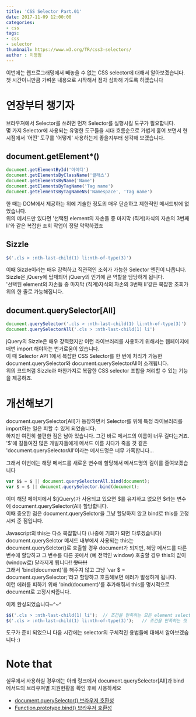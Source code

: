 ```yaml
---
title: 'CSS Selector Part.01'
date: 2017-11-09 12:00:00
categories:
- css
tags:
- css
- selector
thumbnail: https://www.w3.org/TR/css3-selectors/
author : 이영범
---
```


이번에는 웹프로그래밍에서 빼놓을 수 없는 CSS selector에 대해서 알아보겠습니다.
첫 시간이니만큼 가벼운 내용으로 시작해서 점차 심화해 가도록 하겠습니다

# 연장부터 챙기자
브라우져에서 Selector를 쓰려면 먼저 Selector를 실행시킬 도구가 필요합니다.<br>
몇 가지 Selector에 사용되는 유명한 도구들을 시대 흐름순으로 가볍게 훑어 보면서 현시점에서 '어떤' 도구를 '어떻게' 사용하는게 좋을지부터 생각해 보겠습니다.

## document.getElement*()
```javascript
document.getElementById('아이디')
document.getElementsByClassName('클래스')
document.getElementsByName('Name')
document.getElementsByTagName('Tag name')
document.getElementsByTagNameNS('Namespace', 'Tag name')
```
한 때는 DOM에서 제공하는 위에 기술한 정도의 매우 단순하고 제한적인 메서드밖에 없었습니다.<br> 
위의 메서드만 있다면 '선택된 element의 자손들 중 마지막 (직계)자식의 자손의 3번째 li'와 같은 복잡한 조회 작업이 정말 막막하겠죠

## Sizzle
```javascript
$('.cls > :nth-last-child(1) li:nth-of-type(3)')
```
이때 Sizzle이라는 매우 강력하고 직관적인 조회가 가능한 Selector 엔진이 나옵니다. <br>
Sizzle은 jQuery에 탑재되어 jQuery의 인기에 큰 역할을 담당하게 됩니다. <br>
'선택된 element의 자손들 중 마지막 (직계)자식의 자손의 3번째 li'같은 복잡한 조회가 위의 한 줄로 가능해집니다.
  
## document.querySelector[All]
```javascript
document.querySelector('.cls > :nth-last-child(1) li:nth-of-type(3)')
document.querySelectorAll('.cls > :nth-last-child(1) li')
```
jQuery의 Sizzle은 매우 강력했지만 이런 라이브러리를 사용하기 위해서는 웹페이지에 매번 import 해야하는 번거로움이 있습니다.<br>
이 때 Selector API 1에서 복잡한 CSS Selector를 한 번에 처리가 가능한 document.querySelector와 document.querySelectorAll이 소개됩니다.<br>
위의 코드처럼 Sizzle과 마찬가지로 복잡한 CSS selector 조합을 처리할 수 있는 기능을 제공하죠.<br>

# 개선해보기
document.querySelector[All]가 등장하면서 Selector를 위해 특정 라이브러리를 import하는 일은 피할 수 있게 되었습니다.<br>
하지만 여전히 불편한 점은 남아 있습니다. 그건 바로 메서드의 이름이 너무 길다는거죠.<br>
'$'에 길들여진 많은 개발자들에게 메서드 이름 치다가 죽을 것 같은 'document.querySelectorAll'이라는 메서드명은 너무 가혹합니다...

그래서 이번에는 해당 메서드를 새로운 변수에 할당해서 메서드명의 길이를 줄여보겠습니다
```javascript
var $$ = $ || document.querySelectorAll.bind(document);
var $ = $ || document.querySelector.bind(document);
```
이미 해당 페이지에서 $(jQuery)가 사용되고 있으면 $를 유지하고 없으면 $라는 변수에 document.querySelector(All) 할당합니다.<br>
이때 중요한 점은 document.querySelctor을 그냥 할당하지 않고 bind로 this를 고정시켜 준 점입니다.<br>

Javascript의 this는 다소 복잡합니다 (나중에 기회가 되면 다루겠습니다)
document.querySelctor 메서드 내부에서 사용되는 this는 document.querySelctor()로 호출할 경우 document가 되지만, 해당 메서드를 다른 변수에 할당하고 그 변수를 다른 곳에서 (예 전역인 window) 호출할 경우 this의 값이 (window로) 달라지게 됩니다!! ~~왓더!!!~~<br>
그래서 'bind(document)'를 해주지 않고 그냥 'var $ = document.querySelector;'라고 할당하고 호출해보면 에러가 발생하게 됩니다.<br>
이런 에러를 피하기 위해 'bind(document)'를 추가해줘서 this를 명시적으로 document로 고정시켜줍니다.

이제 완성되었습니다~^~^
```javascript
$$('.cls > :nth-last-child(1) li');  // 조건을 만족하는 모든 element select
$('.cls > :nth-last-child(1) li:nth-of-type(3)');   // 조건을 만족하는 첫 번째 element만 select
```

도구가 준비 되었으니 다음 시간에는 selector의 구체적인 용법들에 대해서 알아보겠습니다 :)

# Note that
실무에서 사용하실 경우에는 아래 링크에서 document.querySelector[All]과 bind 메서드의 브라우져별 지원현황을 확인 후에 사용하세요
- <a href="https://developer.mozilla.org/en/docs/Web/API/Document/querySelector#Browser_Compatibility">document.querySelector() 브라우저 호환성</a>
- <a href="https://developer.mozilla.org/en/docs/Web/JavaScript/Reference/Global_Objects/Function/bind#Browser_Compatibility">Function.prototype.bind() 브라우저 호환성</a>
